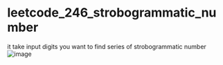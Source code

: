 # leetcode_246_strobogrammatic_number
it take input digits you want to find series of strobogrammatic number
![image](https://user-images.githubusercontent.com/46570973/172735047-cb997882-559f-4e4f-a524-794f17559981.png)
